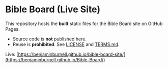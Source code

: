 # Bible Board (Live Site)

This repository hosts the **built** static files for the Bible Board site on GitHub Pages.

- Source code is **not** published here.
- Reuse is **prohibited**. See [LICENSE](./LICENSE) and [TERMS.md](./TERMS.md).

Live: [https://benjaminburnell.github.io/bible-board-site/](https://benjaminburnell.github.io/Bible-Board/)
